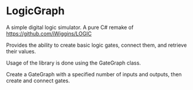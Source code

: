 # LogicGraph

A simple digital logic simulator. A pure C# remake of https://github.com/iWiggins/LOGIC

Provides the ability to create basic logic gates, connect them, and retrieve their values.

Usage of the library is done using the GateGraph class.

Create a GateGraph with a specified number of inputs and outputs, then create and connect gates.